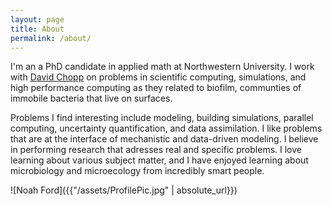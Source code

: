 ```yaml
---
layout: page
title: About
permalink: /about/
---
```


I'm an a PhD candidate in applied math at Northwestern University. I work with [David Chopp](http://www.mccormick.northwestern.edu/research-faculty/directory/profiles/chopp-david.html) on problems in scientific computing, simulations, and high performance computing as they related to biofilm, communties of immobile bacteria that live on surfaces.

Problems I find interesting include modeling, building simulations, parallel computing, uncertainty quantification, and data assimilation. I like problems that are at the interface of mechanistic and data-driven modeling. I believe in performing research that adresses real and specific problems. I love learning about various subject matter, and I have enjoyed learning about microbiology and microecology from incredibly smart people.

![Noah Ford]({{"/assets/ProfilePic.jpg" | absolute_url}})